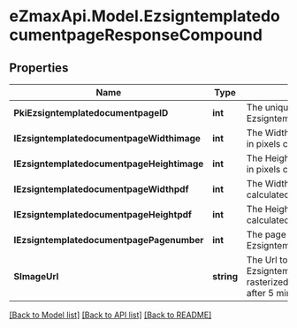 
# eZmaxApi.Model.EzsigntemplatedocumentpageResponseCompound

## Properties

Name | Type | Description | Notes
------------ | ------------- | ------------- | -------------
**PkiEzsigntemplatedocumentpageID** | **int** | The unique ID of the Ezsigntemplatedocumentpage | 
**IEzsigntemplatedocumentpageWidthimage** | **int** | The Width of the page&#39;s image in pixels calculated at 100 DPI | 
**IEzsigntemplatedocumentpageHeightimage** | **int** | The Height of the page&#39;s image in pixels calculated at 100 DPI | 
**IEzsigntemplatedocumentpageWidthpdf** | **int** | The Width of the page in points calculated at 72 DPI | 
**IEzsigntemplatedocumentpageHeightpdf** | **int** | The Height of the page in points calculated at 72 DPI | 
**IEzsigntemplatedocumentpagePagenumber** | **int** | The page number in the Ezsigntemplatedocument | 
**SImageUrl** | **string** | The Url to the Ezsigntemplatedocumentpage&#39;s rasterized image.  Url will expire after 5 minutes. | 

[[Back to Model list]](../README.md#documentation-for-models)
[[Back to API list]](../README.md#documentation-for-api-endpoints)
[[Back to README]](../README.md)

